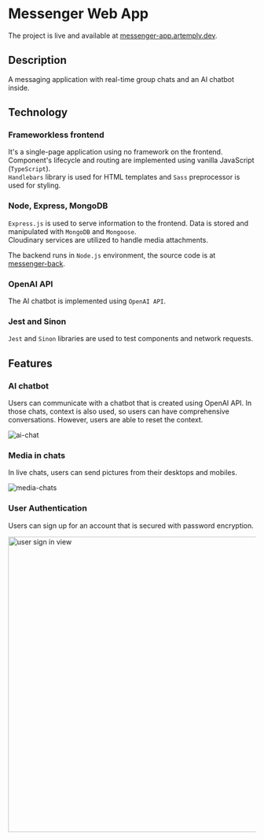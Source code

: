 # Messenger Web App

The project is live and available at [messenger-app.artemplv.dev](https://messenger-app.artemplv.dev).

## Description

A messaging application with real-time group chats and an AI chatbot inside.

## Technology

### Frameworkless frontend

It's a single-page application using no framework on the frontend. Component's lifecycle and routing are implemented using vanilla JavaScript (`TypeScript`).  
`Handlebars` library is used for HTML templates and `Sass` preprocessor is used for styling.

### Node, Express, MongoDB
`Express.js` is used to serve information to the frontend. Data is stored and manipulated with `MongoDB` and `Mongoose`.  
Cloudinary services are utilized to handle media attachments.

The backend runs in `Node.js` environment, the source code is at [messenger-back](https://github.com/artemplv/messenger-back).

### OpenAI API

The AI chatbot is implemented using `OpenAI API`.

### Jest and Sinon

`Jest` and `Sinon` libraries are used to test components and network requests.


## Features

### AI chatbot
Users can communicate with a chatbot that is created using OpenAI API. In those chats, context is also used, so users can have comprehensive conversations. However, users are able to reset the context.

![ai-chat](https://github.com/artemplv/messenger-web-app/assets/48654322/b0c36b01-fdaa-4e90-8fe9-bf363d4052c3)

### Media in chats
In live chats, users can send pictures from their desktops and mobiles.

![media-chats](https://github.com/artemplv/messenger-web-app/assets/48654322/c5d94866-e727-4cde-8e71-8c2ee129a7bc)

### User Authentication
Users can sign up for an account that is secured with password encryption.

<img width="600" alt="user sign in view" src="https://github.com/artemplv/messenger-web-app/assets/48654322/f2e0ced4-f266-494b-9d0d-990f1c5d9e93">
